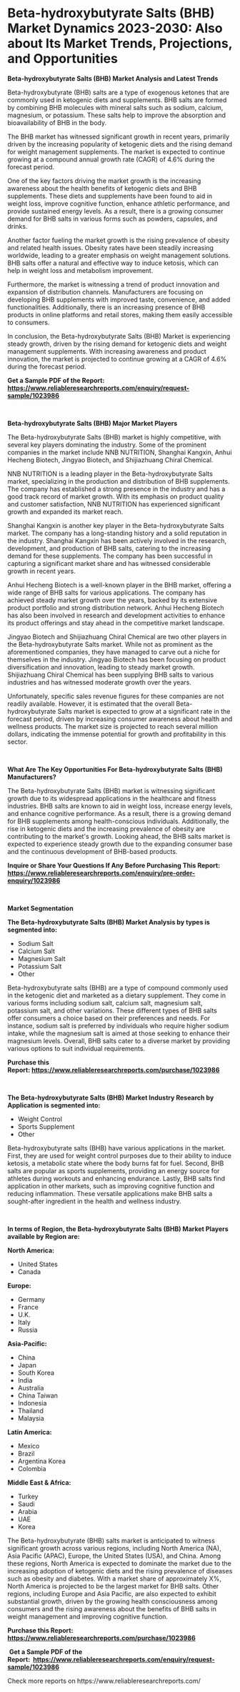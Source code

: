 <p><h1>Beta-hydroxybutyrate Salts (BHB) Market Dynamics 2023-2030: Also about Its Market Trends, Projections, and Opportunities</h1></p><p><strong>Beta-hydroxybutyrate Salts (BHB) Market Analysis and Latest Trends</strong></p>
<p><p>Beta-hydroxybutyrate (BHB) salts are a type of exogenous ketones that are commonly used in ketogenic diets and supplements. BHB salts are formed by combining BHB molecules with mineral salts such as sodium, calcium, magnesium, or potassium. These salts help to improve the absorption and bioavailability of BHB in the body.</p><p>The BHB market has witnessed significant growth in recent years, primarily driven by the increasing popularity of ketogenic diets and the rising demand for weight management supplements. The market is expected to continue growing at a compound annual growth rate (CAGR) of 4.6% during the forecast period.</p><p>One of the key factors driving the market growth is the increasing awareness about the health benefits of ketogenic diets and BHB supplements. These diets and supplements have been found to aid in weight loss, improve cognitive function, enhance athletic performance, and provide sustained energy levels. As a result, there is a growing consumer demand for BHB salts in various forms such as powders, capsules, and drinks.</p><p>Another factor fueling the market growth is the rising prevalence of obesity and related health issues. Obesity rates have been steadily increasing worldwide, leading to a greater emphasis on weight management solutions. BHB salts offer a natural and effective way to induce ketosis, which can help in weight loss and metabolism improvement.</p><p>Furthermore, the market is witnessing a trend of product innovation and expansion of distribution channels. Manufacturers are focusing on developing BHB supplements with improved taste, convenience, and added functionalities. Additionally, there is an increasing presence of BHB products in online platforms and retail stores, making them easily accessible to consumers.</p><p>In conclusion, the Beta-hydroxybutyrate Salts (BHB) Market is experiencing steady growth, driven by the rising demand for ketogenic diets and weight management supplements. With increasing awareness and product innovation, the market is projected to continue growing at a CAGR of 4.6% during the forecast period.</p></p>
<p><strong>Get a Sample PDF of the Report:&nbsp; <a href="https://www.reliableresearchreports.com/enquiry/request-sample/1023986">https://www.reliableresearchreports.com/enquiry/request-sample/1023986</a></strong></p>
<p>&nbsp;</p>
<p><strong>Beta-hydroxybutyrate Salts (BHB) Major Market Players</strong></p>
<p><p>The Beta-hydroxybutyrate Salts (BHB) market is highly competitive, with several key players dominating the industry. Some of the prominent companies in the market include NNB NUTRITION, Shanghai Kangxin, Anhui Hecheng Biotech, Jingyao Biotech, and Shijiazhuang Chiral Chemical.</p><p>NNB NUTRITION is a leading player in the Beta-hydroxybutyrate Salts market, specializing in the production and distribution of BHB supplements. The company has established a strong presence in the industry and has a good track record of market growth. With its emphasis on product quality and customer satisfaction, NNB NUTRITION has experienced significant growth and expanded its market reach.</p><p>Shanghai Kangxin is another key player in the Beta-hydroxybutyrate Salts market. The company has a long-standing history and a solid reputation in the industry. Shanghai Kangxin has been actively involved in the research, development, and production of BHB salts, catering to the increasing demand for these supplements. The company has been successful in capturing a significant market share and has witnessed considerable growth in recent years.</p><p>Anhui Hecheng Biotech is a well-known player in the BHB market, offering a wide range of BHB salts for various applications. The company has achieved steady market growth over the years, backed by its extensive product portfolio and strong distribution network. Anhui Hecheng Biotech has also been involved in research and development activities to enhance its product offerings and stay ahead in the competitive market landscape.</p><p>Jingyao Biotech and Shijiazhuang Chiral Chemical are two other players in the Beta-hydroxybutyrate Salts market. While not as prominent as the aforementioned companies, they have managed to carve out a niche for themselves in the industry. Jingyao Biotech has been focusing on product diversification and innovation, leading to steady market growth. Shijiazhuang Chiral Chemical has been supplying BHB salts to various industries and has witnessed moderate growth over the years.</p><p>Unfortunately, specific sales revenue figures for these companies are not readily available. However, it is estimated that the overall Beta-hydroxybutyrate Salts market is expected to grow at a significant rate in the forecast period, driven by increasing consumer awareness about health and wellness products. The market size is projected to reach several million dollars, indicating the immense potential for growth and profitability in this sector.</p></p>
<p>&nbsp;</p>
<p><strong>What Are The Key Opportunities For Beta-hydroxybutyrate Salts (BHB) Manufacturers?</strong></p>
<p><p>The Beta-hydroxybutyrate Salts (BHB) market is witnessing significant growth due to its widespread applications in the healthcare and fitness industries. BHB salts are known to aid in weight loss, increase energy levels, and enhance cognitive performance. As a result, there is a growing demand for BHB supplements among health-conscious individuals. Additionally, the rise in ketogenic diets and the increasing prevalence of obesity are contributing to the market's growth. Looking ahead, the BHB salts market is expected to experience steady growth due to the expanding consumer base and the continuous development of BHB-based products.</p></p>
<p><strong>Inquire or Share Your Questions If Any Before Purchasing This Report: <a href="https://www.reliableresearchreports.com/enquiry/pre-order-enquiry/1023986">https://www.reliableresearchreports.com/enquiry/pre-order-enquiry/1023986</a></strong></p>
<p>&nbsp;</p>
<p><strong>Market Segmentation</strong></p>
<p><strong>The Beta-hydroxybutyrate Salts (BHB) Market Analysis by types is segmented into:</strong></p>
<p><ul><li>Sodium Salt</li><li>Calcium Salt</li><li>Magnesium Salt</li><li>Potassium Salt</li><li>Other</li></ul></p>
<p><p>Beta-hydroxybutyrate salts (BHB) are a type of compound commonly used in the ketogenic diet and marketed as a dietary supplement. They come in various forms including sodium salt, calcium salt, magnesium salt, potassium salt, and other variations. These different types of BHB salts offer consumers a choice based on their preferences and needs. For instance, sodium salt is preferred by individuals who require higher sodium intake, while the magnesium salt is aimed at those seeking to enhance their magnesium levels. Overall, BHB salts cater to a diverse market by providing various options to suit individual requirements.</p></p>
<p><strong>Purchase this Report:&nbsp;<a href="https://www.reliableresearchreports.com/purchase/1023986">https://www.reliableresearchreports.com/purchase/1023986</a></strong></p>
<p>&nbsp;</p>
<p><strong>The Beta-hydroxybutyrate Salts (BHB) Market Industry Research by Application is segmented into:</strong></p>
<p><ul><li>Weight Control</li><li>Sports Supplement</li><li>Other</li></ul></p>
<p><p>Beta-hydroxybutyrate salts (BHB) have various applications in the market. First, they are used for weight control purposes due to their ability to induce ketosis, a metabolic state where the body burns fat for fuel. Second, BHB salts are popular as sports supplements, providing an energy source for athletes during workouts and enhancing endurance. Lastly, BHB salts find application in other markets, such as improving cognitive function and reducing inflammation. These versatile applications make BHB salts a sought-after ingredient in the health and wellness industry.</p></p>
<p>&nbsp;</p>
<p><strong>In terms of Region, the Beta-hydroxybutyrate Salts (BHB) Market Players available by Region are:</strong></p>
<p>
    <p> <strong> North America: </strong>
        <ul>
            <li>United States</li>
            <li>Canada</li>
        </ul>
        </p> 
    <p> <strong> Europe: </strong>
        <ul>
            <li>Germany</li>
            <li>France</li>
            <li>U.K.</li>
            <li>Italy</li>
            <li>Russia</li>
        </ul>
        </p> 
    <p> <strong> Asia-Pacific: </strong>
        <ul>
            <li>China</li>
            <li>Japan</li>
            <li>South Korea</li>
            <li>India</li>
            <li>Australia</li>
            <li>China Taiwan</li>
            <li>Indonesia</li>
            <li>Thailand</li>
            <li>Malaysia</li>
        </ul>
        </p> 
    <p> <strong> Latin America: </strong>
        <ul>
            <li>Mexico</li>
            <li>Brazil</li>
            <li>Argentina Korea</li>
            <li>Colombia</li>
        </ul>
        </p> 
    <p> <strong> Middle East & Africa: </strong>
        <ul>
            <li>Turkey</li>
            <li>Saudi</li>
            <li>Arabia</li>
            <li>UAE</li>
            <li>Korea</li>
        </ul>
    </p>
    </p>
<p><p>The Beta-hydroxybutyrate (BHB) salts market is anticipated to witness significant growth across various regions, including North America (NA), Asia Pacific (APAC), Europe, the United States (USA), and China. Among these regions, North America is expected to dominate the market due to the increasing adoption of ketogenic diets and the rising prevalence of diseases such as obesity and diabetes. With a market share of approximately X%, North America is projected to be the largest market for BHB salts. Other regions, including Europe and Asia Pacific, are also expected to exhibit substantial growth, driven by the growing health consciousness among consumers and the rising awareness about the benefits of BHB salts in weight management and improving cognitive function.</p></p>
<p><strong>Purchase this Report: <a href="https://www.reliableresearchreports.com/purchase/1023986">https://www.reliableresearchreports.com/purchase/1023986</a></strong></p>
<p>&nbsp;<strong>Get a Sample PDF of the Report:&nbsp;&nbsp;<a href="https://www.reliableresearchreports.com/enquiry/request-sample/1023986">https://www.reliableresearchreports.com/enquiry/request-sample/1023986</a></strong></p>
<p><strong></strong></p>
<p>Check more reports on https://www.reliableresearchreports.com/</p>